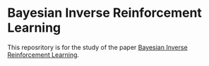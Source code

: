 # Bayesian Inverse Reinforcement Learning

This reposritory is for the study of the paper [Bayesian Inverse Reinforcement Learning](https://www.ijcai.org/Proceedings/07/Papers/416.pdf).
